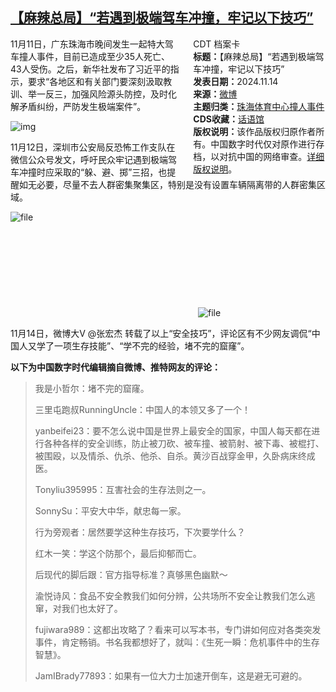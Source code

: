 <!--1731575100000-->
[【麻辣总局】“若遇到极端驾车冲撞，牢记以下技巧”](https://chinadigitaltimes.net/chinese/713056.html)
------

<div style="width:42%;float:right;padding-left:20px"><div class="su-spoiler su-spoiler-style-fancy su-spoiler-icon-chevron-circle" data-scroll-offset="0" data-anchor-in-url="no"><div class="su-spoiler-title" tabindex="0" role="button"><span class="su-spoiler-icon"></span>CDT 档案卡</div><div class="su-spoiler-content su-u-clearfix su-u-trim"><strong>标题：</strong>【麻辣总局】“若遇到极端驾车冲撞，牢记以下技巧”<br><strong>发表日期：</strong>2024.11.14<br><strong>来源：</strong><a href="https://weibo.com/1217209464/P075TlVif" target="_blank">微博</a><br><strong>主题归类：</strong><a href="https://chinadigitaltimes.net/space/珠海体育中心撞人事件" target="_blank">珠海体育中心撞人事件</a><br><strong>CDS收藏：</strong><a href="https://chinadigitaltimes.net/space/%E8%AF%9D%E8%AF%AD%E9%A6%86" target="_blank" rel="noopener">话语馆</a><br><strong>版权说明：</strong>该作品版权归原作者所有。中国数字时代仅对原作进行存档，以对抗中国的网络审查。<a href="https://chinadigitaltimes.net/chinese/copyright">详细版权说明</a>。</div></div></div><p>11月11日，广东珠海市晚间发生一起特大驾车撞人事件，目前已造成至少35人死亡、43人受伤。之后，新华社发布了习近平的指示，要求“各地区和有关部门要深刻汲取教训、举一反三，加强风险源头防控，及时化解矛盾纠纷，严防发生极端案件”。</p><p><img decoding="async" src="https://chinadigitaltimes.net/chinese/files/2024/11/2-2.jpg" alt="img"></p><p>11月12日，深圳市公安局反恐怖工作支队在微信公众号发文，呼吁民众牢记遇到极端驾车冲撞时应采取的“躲、避、掷”三招，也提醒如无必要，尽量不去人群密集聚集区，特别是没有设置车辆隔离带的人群密集区域。</p><p><img decoding="async" src="https://chinadigitaltimes.net/chinese/files/2024/11/image-1731573411820.png" alt="file"><br><img decoding="async" src="data:image/svg+xml,%3Csvg%20xmlns='http://www.w3.org/2000/svg'%20viewBox='0%200%200%200'%3E%3C/svg%3E" alt="file" data-lazy-src="https://chinadigitaltimes.net/chinese/files/2024/11/image-1731573528133.png"><noscript><img decoding="async" src="https://chinadigitaltimes.net/chinese/files/2024/11/image-1731573528133.png" alt="file"></noscript></p><p>11月14日，微博大V @张宏杰 转载了以上“安全技巧”，评论区有不少网友调侃“中国人又学了一项生存技能”、“学不完的经验，堵不完的窟窿”。</p><p><strong>以下为中国数字时代编辑摘自微博、推特网友的评论：</strong></p><blockquote><p>我是小哲尔：堵不完的窟窿。</p><p>三里屯跑叔RunningUncle：中国人的本领又多了一个！</p><p>yanbeifei23：要不怎么说中国是世界上最安全的国家，中国人每天都在进行各种各样的安全训练，防止被刀砍、被车撞、被箭射、被下毒、被棍打、被围殴，以及情杀、仇杀、他杀、自杀。黄沙百战穿金甲，久卧病床终成医。</p><p>Tonyliu395995：互害社会的生存法则之一。</p><p>SonnySu：平安大中华，献忠每一家。</p><p>行为旁观者：居然要学这种生存技巧，下次要学什么？</p><p>红木一笑：学这个防那个，最后抑郁而亡。</p><p>后现代的脚后跟：官方指导标准？真够黑色幽默～</p><p>渝悦诗风：食品不安全教我们如何分辨，公共场所不安全让教我们怎么逃窜，对我们也太好了。</p><p>fujiwara989：这都出攻略了？看来可以写本书，专门讲如何应对各类突发事件，肯定畅销。书名我都想好了，就叫：《生死一瞬：危机事件中的生存智慧》。</p><p>JamIBrady77893：如果有一位大力士加速开倒车，这是避无可避的。</p></blockquote><div class="addtoany_share_save_container addtoany_content addtoany_content_bottom"><div class="a2a_kit a2a_kit_size_32 addtoany_list" data-a2a-url="https://chinadigitaltimes.net/chinese/713056.html" data-a2a-title="【麻辣总局】“若遇到极端驾车冲撞，牢记以下技巧”"><a class="a2a_button_facebook" href="https://www.addtoany.com/add_to/facebook?linkurl=https%3A%2F%2Fchinadigitaltimes.net%2Fchinese%2F713056.html&amp;linkname=%E3%80%90%E9%BA%BB%E8%BE%A3%E6%80%BB%E5%B1%80%E3%80%91%E2%80%9C%E8%8B%A5%E9%81%87%E5%88%B0%E6%9E%81%E7%AB%AF%E9%A9%BE%E8%BD%A6%E5%86%B2%E6%92%9E%EF%BC%8C%E7%89%A2%E8%AE%B0%E4%BB%A5%E4%B8%8B%E6%8A%80%E5%B7%A7%E2%80%9D" title="Facebook" rel="nofollow noopener" target="_blank"></a><a class="a2a_button_twitter" href="https://www.addtoany.com/add_to/twitter?linkurl=https%3A%2F%2Fchinadigitaltimes.net%2Fchinese%2F713056.html&amp;linkname=%E3%80%90%E9%BA%BB%E8%BE%A3%E6%80%BB%E5%B1%80%E3%80%91%E2%80%9C%E8%8B%A5%E9%81%87%E5%88%B0%E6%9E%81%E7%AB%AF%E9%A9%BE%E8%BD%A6%E5%86%B2%E6%92%9E%EF%BC%8C%E7%89%A2%E8%AE%B0%E4%BB%A5%E4%B8%8B%E6%8A%80%E5%B7%A7%E2%80%9D" title="Twitter" rel="nofollow noopener" target="_blank"></a><a class="a2a_button_telegram" href="https://www.addtoany.com/add_to/telegram?linkurl=https%3A%2F%2Fchinadigitaltimes.net%2Fchinese%2F713056.html&amp;linkname=%E3%80%90%E9%BA%BB%E8%BE%A3%E6%80%BB%E5%B1%80%E3%80%91%E2%80%9C%E8%8B%A5%E9%81%87%E5%88%B0%E6%9E%81%E7%AB%AF%E9%A9%BE%E8%BD%A6%E5%86%B2%E6%92%9E%EF%BC%8C%E7%89%A2%E8%AE%B0%E4%BB%A5%E4%B8%8B%E6%8A%80%E5%B7%A7%E2%80%9D" title="Telegram" rel="nofollow noopener" target="_blank"></a><a class="a2a_button_reddit" href="https://www.addtoany.com/add_to/reddit?linkurl=https%3A%2F%2Fchinadigitaltimes.net%2Fchinese%2F713056.html&amp;linkname=%E3%80%90%E9%BA%BB%E8%BE%A3%E6%80%BB%E5%B1%80%E3%80%91%E2%80%9C%E8%8B%A5%E9%81%87%E5%88%B0%E6%9E%81%E7%AB%AF%E9%A9%BE%E8%BD%A6%E5%86%B2%E6%92%9E%EF%BC%8C%E7%89%A2%E8%AE%B0%E4%BB%A5%E4%B8%8B%E6%8A%80%E5%B7%A7%E2%80%9D" title="Reddit" rel="nofollow noopener" target="_blank"></a><a class="a2a_button_whatsapp" href="https://www.addtoany.com/add_to/whatsapp?linkurl=https%3A%2F%2Fchinadigitaltimes.net%2Fchinese%2F713056.html&amp;linkname=%E3%80%90%E9%BA%BB%E8%BE%A3%E6%80%BB%E5%B1%80%E3%80%91%E2%80%9C%E8%8B%A5%E9%81%87%E5%88%B0%E6%9E%81%E7%AB%AF%E9%A9%BE%E8%BD%A6%E5%86%B2%E6%92%9E%EF%BC%8C%E7%89%A2%E8%AE%B0%E4%BB%A5%E4%B8%8B%E6%8A%80%E5%B7%A7%E2%80%9D" title="WhatsApp" rel="nofollow noopener" target="_blank"></a><a class="a2a_button_email" href="https://www.addtoany.com/add_to/email?linkurl=https%3A%2F%2Fchinadigitaltimes.net%2Fchinese%2F713056.html&amp;linkname=%E3%80%90%E9%BA%BB%E8%BE%A3%E6%80%BB%E5%B1%80%E3%80%91%E2%80%9C%E8%8B%A5%E9%81%87%E5%88%B0%E6%9E%81%E7%AB%AF%E9%A9%BE%E8%BD%A6%E5%86%B2%E6%92%9E%EF%BC%8C%E7%89%A2%E8%AE%B0%E4%BB%A5%E4%B8%8B%E6%8A%80%E5%B7%A7%E2%80%9D" title="Email" rel="nofollow noopener" target="_blank"></a><a class="a2a_button_copy_link" href="https://www.addtoany.com/add_to/copy_link?linkurl=https%3A%2F%2Fchinadigitaltimes.net%2Fchinese%2F713056.html&amp;linkname=%E3%80%90%E9%BA%BB%E8%BE%A3%E6%80%BB%E5%B1%80%E3%80%91%E2%80%9C%E8%8B%A5%E9%81%87%E5%88%B0%E6%9E%81%E7%AB%AF%E9%A9%BE%E8%BD%A6%E5%86%B2%E6%92%9E%EF%BC%8C%E7%89%A2%E8%AE%B0%E4%BB%A5%E4%B8%8B%E6%8A%80%E5%B7%A7%E2%80%9D" title="Copy Link" rel="nofollow noopener" target="_blank"></a><a class="a2a_dd addtoany_share_save addtoany_share" href="https://www.addtoany.com/share"></a></div></div>
